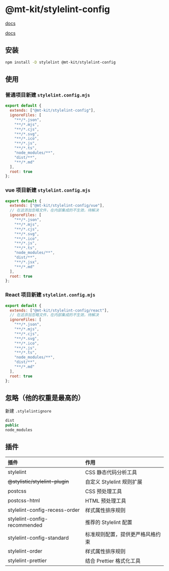# @mt-kit/stylelint-config

[docs](https://www.stylelint.cn/)

[docs](https://stylelint.nodejs.cn/)

## 安装

```bash
npm install -D stylelint @mt-kit/stylelint-config
```

## 使用

### 普通项目新建 `stylelint.config.mjs`

```js
export default {
  extends: ["@mt-kit/stylelint-config"],
  ignoreFiles: [
    "**/*.json", 
    "**/*.mjs", 
    "**/*.cjs", 
    "**/*.svg",  
    "**/*.ico",  
    "**/*.js",  
    "**/*.ts",
    "node_modules/**",
    "dist/**",
    "**/*.md"
  ],
  root: true
};
```

### vue 项目新建 `stylelint.config.mjs`

```js
export default {
  extends: ["@mt-kit/stylelint-config/vue"],
  // 在这添加忽略文件，在内部集成的不生效，待解决
  ignoreFiles: [
    "**/*.json", 
    "**/*.mjs", 
    "**/*.cjs", 
    "**/*.svg",  
    "**/*.ico",  
    "**/*.js",  
    "**/*.ts",
    "node_modules/**",
    "dist/**",
    "**/*.jsx",
    "**/*.md"
  ],
  root: true
};
```

### React 项目新建 `stylelint.config.mjs`

```js
export default {
  extends: ["@mt-kit/stylelint-config/react"],
  // 在这添加忽略文件，在内部集成的不生效，待解决
  ignoreFiles: [
    "**/*.json",
    "**/*.mjs",
    "**/*.cjs",
    "**/*.svg",
    "**/*.ico",
    "**/*.js", 
    "**/*.ts",
    "node_modules/**",
    "dist/**",
    "**/*.md"
  ],
  root: true
};
```

## 忽略（他的权重是最高的）

新建 `.stylelintignore`

```js
dist
public
node_modules
```

## 插件

| 插件 | 作用 |
| :--- | :--- |
| stylelint | CSS 静态代码分析工具 |
| <del>@stylistic/stylelint-plugin</del> | 自定义 Stylelint 规则扩展 |
| postcss | CSS 预处理工具 |
| postcss-html | HTML 预处理工具 |
| stylelint-config-recess-order | 样式属性排序规则 |
| stylelint-config-recommended | 推荐的 Stylelint 配置 |
| stylelint-config-standard | 标准规则配置，提供更严格风格约束 |
| stylelint-order | 样式属性排序规则 |
| stylelint-prettier | 结合 Prettier 格式化工具 |
